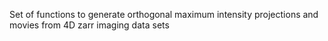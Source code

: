 Set of functions to generate orthogonal maximum intensity projections and movies from 4D zarr imaging data sets
